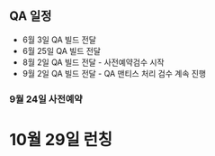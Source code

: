 

## QA 일정
- 6월 3일 QA 빌드 전달
- 6월 25일 QA 빌드 전달
- 8월 2일 QA 빌드 전달 - 사전예약검수 시작
- 9월 2일 QA 빌드 전달 - QA 맨티스 처리 검수 계속 진행

### 9월 24일 사전예약 

# 10월 29일 런칭

